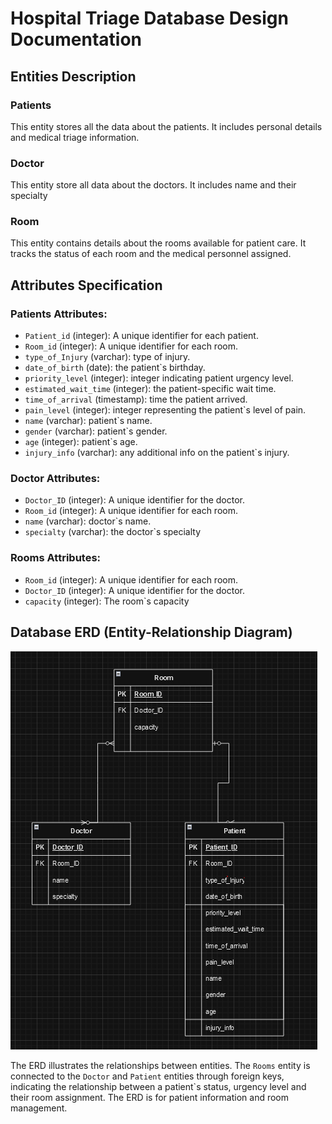# Hospital Triage Database Design Documentation

## Entities Description

### Patients

This entity stores all the data about the patients. It includes personal details and medical triage information.

### Doctor

This entity store all data about the doctors. It includes name and their specialty

### Room

This entity contains details about the rooms available for patient care. It tracks the status of each room and the medical personnel assigned.

## Attributes Specification

### Patients Attributes:

- `Patient_id` (integer): A unique identifier for each patient.
- `Room_id` (integer): A unique identifier for each room.
- `type_of_Injury` (varchar): type of injury.
- `date_of_birth` (date): the patient`s birthday.
- `priority_level` (integer): integer indicating patient urgency level.
- `estimated_wait_time` (integer): the patient-specific wait time.
- `time_of_arrival` (timestamp): time the patient arrived.
- `pain_level` (integer): integer representing the patient`s level of pain.
- `name` (varchar): patient`s name.
- `gender` (varchar): patient`s gender.
- `age` (integer): patient`s age.
- `injury_info` (varchar): any additional info on the patient`s injury.
    

### Doctor Attributes:

- `Doctor_ID` (integer): A unique identifier for the doctor.
- `Room_id` (integer): A unique identifier for each room.
- `name` (varchar): doctor`s name.
- `specialty` (varchar): the doctor`s specialty

### Rooms Attributes:

- `Room_id` (integer): A unique identifier for each room.
- `Doctor_ID` (integer): A unique identifier for the doctor.
- `capacity` (integer): The room`s capacity

## Database ERD (Entity-Relationship Diagram)


![Database Schema](schema.png)

The ERD illustrates the relationships between entities. The `Rooms` entity is connected to the `Doctor` and `Patient` entities through foreign keys, indicating the relationship between a patient`s status, urgency level and their room assignment. The ERD is for patient information and room management.
